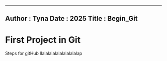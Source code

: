 ----
Author : Tyna
Date : 2025
Title : Begin_Git
----
# First Project in Git
Steps for gitHub
llalalalalalalalalalalap